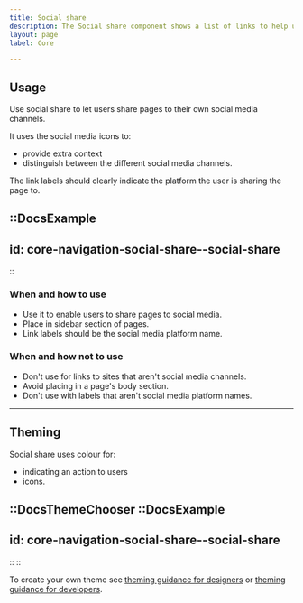 ```yaml
---
title: Social share
description: The Social share component shows a list of links to help users to share pages to social media.
layout: page
label: Core

---
```


## Usage

Use social share to let users share pages to their own social media channels.

It uses the social media icons to:

- provide extra context
- distinguish between the different social media channels.

The link labels should clearly indicate the platform the user is sharing the page to.

::DocsExample
---
id: core-navigation-social-share--social-share
---
::

### When and how to use

- Use it to enable users to share pages to social media.
- Place in sidebar section of pages.
- Link labels should be the social media platform name.

### When and how not to use

- Don't use for links to sites that aren't social media channels.
- Avoid placing in a page's body section.
- Don't use with labels that aren't social media platform names.

---

## Theming

Social share uses colour for:

- indicating an action to users
- icons.

::DocsThemeChooser
  ::DocsExample
  ---
  id: core-navigation-social-share--social-share
  ---
  ::
::

To create your own theme see [theming guidance for designers]() or [theming guidance for developers]().
